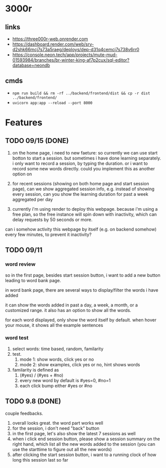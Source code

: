 # 3000r

## links
- https://three000r-web.onrender.com
- https://dashboard.render.com/web/srv-d2shk66mcj7s73a5raeg/deploys/dep-d31q4cemcj7s738v6rr0
- https://console.neon.tech/app/projects/mute-mud-01593984/branches/br-winter-king-af7p2cux/sql-editor?database=neondb

## cmds
- `npm run build && rm -rf ../backend/frontend/dist && cp -r dist ../backend/frontend/`
- `uvicorn app:app --reload --port 8000`

# Features

## TODO 09/15 (DONE)
1. on the home page, i need to new faeture: 
so currently we can use start botton to start a session.
but sometimes i have done learning separately. i only want to record a session, by typing the duration. or i want to record some new words directly.
could you implement this as another option on 

2. for recent sessions (showing on both home page and start session page), can we show aggregated session info, e.g. instead of showing every session, can you show the learning duration for past a week aggregated per day

3. currently i'm using render to deploy this webpage. because i'm using a free plan, so the free instance will spin down with inactivity, which can delay requests by 50 seconds or more.

can i somehow activity this webpage by itself (e.g. on backend somehow) every few minutes, to prevent it inactivity?

## TODO 09/11
### word review
so in the first page, besides start session button, i want to add a new button leading to word bank page.

in word bank page, there are several ways to display/filter the words i have added

it can show the words added in past a day, a week, a month, or a customized range. it also has an option to show all the words.

for each word displayed, only show the word itself by default. when hover your mouse, it shows all the example sentences 
### word test
1. select words: time based, random, familarity
2. test. 
   1. mode 1: show words, click yes or no
   2. mode 2: show examples, click yes or no, hint shows words
3. familarity is defined as
   1. (#yes) / (#yes + #no)
   2. every new word by default is #yes=0, #no=1
   3. each click bump either #yes or #no

## TODO 9.8 (DONE)
couple feedbacks.

1. overall looks great. the word part works well
2. for the session, i don't need "back" button
3. in the first page, let's also show the latest 7 sessions as well
4. when i click end session button, please show a session summary on the right hand, which list all the new words added to the session (you can use the starttime to figure out all the new words)
5. after clicking the start session button, i want to a running clock of how long this session last so far